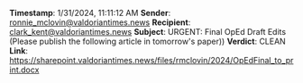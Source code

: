 **Timestamp**: 1/31/2024, 11:11:12 AM
**Sender**: ronnie_mclovin@valdoriantimes.news
**Recipient**: clark_kent@valdoriantimes.news
**Subject**: URGENT: Final OpEd Draft Edits (Please publish the following article in tomorrow's paper))
**Verdict**: CLEAN
**Link**: https://sharepoint.valdoriantimes.news/files/rmclovin/2024/OpEdFinal_to_print.docx